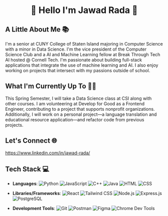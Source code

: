 <h1 align="center">🌟 Hello I'm Jawad Rada 🌟</h1>

## A Little About Me 📚
I'm a senior at CUNY College of Staten Island majoring in Computer Science with a minor in Data Science. I'm the vice president of the Computer Science Club and a AI and Machine Learning fellow at Break Through Tech AI hosted @ Cornell Tech. I'm passionate about building full-stack applications that integrate the use of machine learning and AI. I also enjoy working on projects that intersect with my passions outside of school.

## What I'm Currently Up To 👨‍💻
This Spring Semester, I will take a Data Science class at CSI along with other courses. I am volunteering at Develop for Good as a Frontend Engineer, contributing to a project that supports nonprofit organizations. Additionally, I will work on a personal project—a language translation and educational resource application—and refactor code from previous projects.

## Let's Connect 🌐
https://www.linkedin.com/in/jawad-rada/

## Tech Stack 💻

- **Languages**:
  ![Python](https://img.shields.io/badge/Python-3776AB?style=flat&logo=python&logoColor=white)
  ![JavaScript](https://img.shields.io/badge/JavaScript-F7DF1E?style=flat&logo=javascript&logoColor=black)
  ![C++](https://img.shields.io/badge/C++-00599C?style=flat&logo=c%2B%2B&logoColor=white)
  ![Java](https://img.shields.io/badge/Java-007396?style=flat&logo=java&logoColor=white)
  ![HTML](https://img.shields.io/badge/HTML5-E34F26?style=flat&logo=html5&logoColor=white)
  ![CSS](https://img.shields.io/badge/CSS3-1572B6?style=flat&logo=css3&logoColor=white)

- **Libraries/Frameworks**:
  ![React](https://img.shields.io/badge/React-61DAFB?style=flat&logo=react&logoColor=black)
  ![Tailwind CSS](https://img.shields.io/badge/Tailwind_CSS-38B2AC?style=flat&logo=tailwind-css&logoColor=white)
  ![Node.js](https://img.shields.io/badge/Node.js-339933?style=flat&logo=node-dot-js&logoColor=white)
  ![Express.js](https://img.shields.io/badge/Express.js-000000?style=flat&logo=express&logoColor=white)
  ![PostgreSQL](https://img.shields.io/badge/PostgreSQL-336791?style=flat&logo=postgresql&logoColor=white)

- **Development Tools**:
  ![Git](https://img.shields.io/badge/Git-F05032?style=flat&logo=git&logoColor=white)
  ![Postman](https://img.shields.io/badge/Postman-FF6C37?style=flat&logo=postman&logoColor=white)
  ![Figma](https://img.shields.io/badge/Figma-F24E1E?style=flat&logo=figma&logoColor=white)
  ![Chrome Dev Tools](https://img.shields.io/badge/Chrome_Dev_Tools-4285F4?style=flat&logo=google-chrome&logoColor=white)
